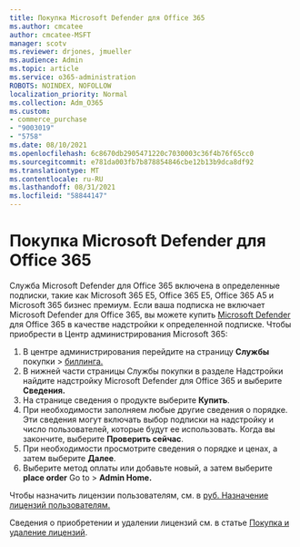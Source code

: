 ```yaml
---
title: Покупка Microsoft Defender для Office 365
ms.author: cmcatee
author: cmcatee-MSFT
manager: scotv
ms.reviewer: drjones, jmueller
ms.audience: Admin
ms.topic: article
ms.service: o365-administration
ROBOTS: NOINDEX, NOFOLLOW
localization_priority: Normal
ms.collection: Adm_O365
ms.custom:
- commerce_purchase
- "9003019"
- "5758"
ms.date: 08/10/2021
ms.openlocfilehash: 6c8670db2905471220c7030003c36f4b76f65cc0
ms.sourcegitcommit: e781da003fb7b878854846cbe12b13b9dca8df92
ms.translationtype: MT
ms.contentlocale: ru-RU
ms.lasthandoff: 08/31/2021
ms.locfileid: "58844147"
---
```

# <a name="purchase-microsoft-defender-for-office-365"></a>Покупка Microsoft Defender для Office 365

Служба Microsoft Defender для Office 365 включена в определенные подписки, такие как Microsoft 365 E5, Office 365 E5, Office 365 A5 и Microsoft 365 бизнес премиум. Если ваша подписка не включает Microsoft Defender для Office 365, вы можете купить [Microsoft Defender](https://docs.microsoft.com/microsoft-365/security/office-365-security/office-365-atp) для Office 365 в качестве надстройки к определенной подписке. Чтобы приобрести в Центр администрирования Microsoft 365:

1. В центре администрирования перейдите на страницу **Службы** покупки  >  [биллинга.](https://go.microsoft.com/fwlink/p/?linkid=868433)
2. В нижней  части страницы Службы  покупки в разделе Надстройки найдите надстройку Microsoft Defender для Office 365 и выберите **Сведения.**
3. На странице сведения о продукте выберите **Купить**.
4. При необходимости заполняем любые другие сведения о порядке. Эти сведения могут включать выбор подписки на надстройку и число пользователей, которые будут ее использовать. Когда вы закончите, выберите **Проверить сейчас**.
5. При необходимости просмотрите сведения о порядке и ценах, а затем выберите **Далее**.
6. Выберите метод оплаты или добавьте новый, а затем выберите **place order** Go to  >  **Admin Home.**

Чтобы назначить лицензии пользователям, см. в [руб. Назначение лицензий пользователям.](https://docs.microsoft.com/microsoft-365/admin/manage/assign-licenses-to-users)

Сведения о приобретении и удалении лицензий см. в статье [Покупка и удаление лицензий](https://docs.microsoft.com/microsoft-365/commerce/licenses/buy-licenses#buy-or-remove-licenses-for-your-business-subscription).